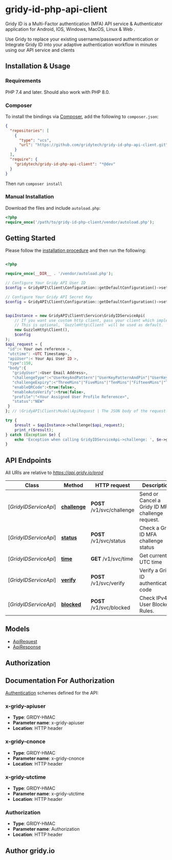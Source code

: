 # gridy-id-php-api-client

Gridy ID is a Multi-Factor authentication (MFA) API service & Authenticator application for Android, IOS, Windows, MacOS, Linux & Web .

Use Gridy to replace your existing username/password authentication or Integrate Gridy ID into your adaptive authentication workflow in minutes using our API service and clients


## Installation & Usage

### Requirements

PHP 7.4 and later.
Should also work with PHP 8.0.

### Composer

To install the bindings via [Composer](https://getcomposer.org/), add the following to `composer.json`:

```json
{
  "repositories": [
    {
      "type": "vcs",
      "url": "https://github.com/gridytech/gridy-id-php-api-client.git"
    }
  ],
  "require": {
    "gridytech/gridy-id-php-api-client": "*@dev"
  }
}
```

Then run `composer install`

### Manual Installation

Download the files and include `autoload.php`:

```php
<?php
require_once('/path/to/gridy-id-php-client/vendor/autoload.php');
```

## Getting Started

Please follow the [installation procedure](#installation--usage) and then run the following:

```php

<?php

require_once(__DIR__ . '/vendor/autoload.php');

// Configure Your Gridy API User ID
$config = GridyAPI\Client\Configuration::getDefaultConfiguration()->setApiUser( 'YOUR_API_USER_ID');

// Configure Your Gridy API Secret Key
$config = GridyAPI\Client\Configuration::getDefaultConfiguration()->setApiUser( 'YOUR_API_SECRET_KEY');


$apiInstance = new GridyAPI\Client\Service\GridyIDServiceApi(
    // If you want use custom http client, pass your client which implements `GuzzleHttp\ClientInterface`.
    // This is optional, `GuzzleHttp\Client` will be used as default.
    new GuzzleHttp\Client(),
    $config
);
$api_request = { 
 "id":< Your own reference >,
 "utctime": <UTC Timestamp>,
 "apiUser":< Your Api User ID >,
 "type":150,
 "body":{
   "gridyUser":<User Email Address>,
   "challengeType":<"UserKeyAndPattern"|"UserKeyPatternAndPin"|"UserKeyAndUserPin"|"UserKeyAndUserFace"|"UserKeyAndUserVoice" >,
   "challengeExpiry":<"ThreeMins"|"FiveMins"|"TenMins"|"FifteenMins"|"ThirtyMins"|"SixtyMins">,
   "enableQRCode":<true|false>,
   "enableAutoVerify":<true|false>,
   "profile":"<Your Assigned User Profile Reference>",
   "status":"NEW"
 }
}; // \GridyAPI\Client\Model\ApiRequest | The JSON body of the request. Contains the Gridy ID challenge request.

try {
    $result = $apiInstance->challenge($api_request);
    print_r($result);
} catch (Exception $e) {
    echo 'Exception when calling GridyIDServiceApi->challenge: ', $e->getMessage(), PHP_EOL;
}

```

## API Endpoints

All URIs are relative to *https://api.gridy.io/prod*

Class | Method | HTTP request | Description
------------ | ------------- | ------------- | -------------
[*GridyIDServiceApi*] | [**challenge**](https://support.gridy.io/docs/api/challenge.html) | **POST** /v1/svc/challenge | Send or Cancel a Gridy ID MFA challenge request.
[*GridyIDServiceApi*] | [**status**](https://support.gridy.io/docs/api/status.html) | **POST** /v1/svc/status | Check a Gridy ID MFA challenge status
[*GridyIDServiceApi*] | [**time**](https://support.gridy.io/docs/api/time.html) | **GET** /v1/svc/time | Get current UTC time
[*GridyIDServiceApi*] | [**verify**](https://support.gridy.io/docs/api/verify.html) | **POST** /v1/svc/verify | Verify a Gridy ID authentication code
[*GridyIDServiceApi*] | [**blocked**](https://support.gridy.io/docs/api/blocked.html) | **POST** /v1/svc/blocked | Check IPv4 & User Blocked Rules.



## Models

- [ApiRequest](docs/Model/ApiRequest.md)
- [ApiResponse](docs/Model/ApiResponse.md)

## Authorization

## Documentation For Authorization


[Authentication](https://support.gridy.io/docs/api/security.html) schemes defined for the API:


<a id="x-gridy-apiuser"></a>
### x-gridy-apiuser
- **Type**: GRIDY-HMAC
- **Parameter name**: x-gridy-apiuser
- **Location**: HTTP header

<a id="x-gridy-cnonce"></a>
### x-gridy-cnonce

- **Type**: GRIDY-HMAC
- **Parameter name**: x-gridy-cnonce
- **Location**: HTTP header

<a id="x-gridy-utctime"></a>
### x-gridy-utctime

- **Type**: GRIDY-HMAC
- **Parameter name**: x-gridy-utctime
- **Location**: HTTP header

<a id="Authorization"></a>
### Authorization

- **Type**: GRIDY-HMAC
- **Parameter name**: Authorization
- **Location**: HTTP header


## Author gridy.io
